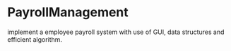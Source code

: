 # PayrollManagement
implement a employee payroll system with use of GUI, data structures and efficient algorithm.
